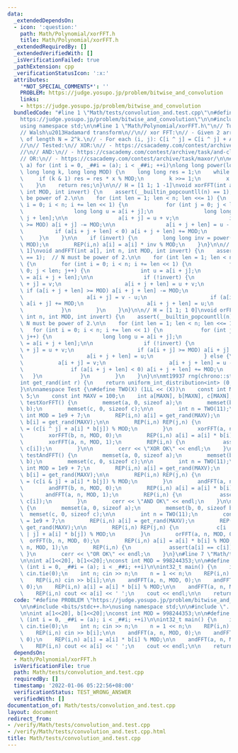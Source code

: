 ```yaml
---
data:
  _extendedDependsOn:
  - icon: ':question:'
    path: Math/Polynomial/xorFFT.h
    title: Math/Polynomial/xorFFT.h
  _extendedRequiredBy: []
  _extendedVerifiedWith: []
  _isVerificationFailed: true
  _pathExtension: cpp
  _verificationStatusIcon: ':x:'
  attributes:
    '*NOT_SPECIAL_COMMENTS*': ''
    PROBLEM: https://judge.yosupo.jp/problem/bitwise_and_convolution
    links:
    - https://judge.yosupo.jp/problem/bitwise_and_convolution
  bundledCode: "#line 1 \"Math/tests/convolution_and.test.cpp\"\n#define PROBLEM \"\
    https://judge.yosupo.jp/problem/bitwise_and_convolution\"\n\n#include <bits/stdc++.h>\n\
    using namespace std;\n\n#line 1 \"Math/Polynomial/xorFFT.h\"\n// Tutorial: https://csacademy.com/blog/fast-fourier-transform-and-variations-of-it\n\
    // Walsh\u2013Hadamard transform\n//\n// xor FFT:\n// - Given 2 arrays A and B\
    \ of length N = 2^k.\n// - For each (i, j): C[i ^ j] = C[i ^ j] + A[i] * B[j]\n\
    //\n// Tested:\n// XOR:\n// - https://csacademy.com/contest/archive/task/random_nim_generator/\n\
    //\n// AND:\n// - https://csacademy.com/contest/archive/task/and-closure\n//\n\
    // OR:\n// - https://csacademy.com/contest/archive/task/maxor/\n\n#define REP(i,\
    \ a) for (int i = 0, _##i = (a); i < _##i; ++i)\nlong long power(long long x,\
    \ long long k, long long MOD) {\n    long long res = 1;\n    while (k) {\n   \
    \     if (k & 1) res = res * x % MOD;\n        k >>= 1;\n        x = x * x % MOD;\n\
    \    }\n    return res;\n}\n\n// H = [1 1; 1 -1]\nvoid xorFFT(int a[], int n,\
    \ int MOD, int invert) {\n    assert(__builtin_popcountll(n) == 1);  // N must\
    \ be power of 2.\n\n    for (int len = 1; len < n; len <<= 1) {\n        for (int\
    \ i = 0; i < n; i += len << 1) {\n            for (int j = 0; j < len; j++) {\n\
    \                long long u = a[i + j];\n                long long v = a[i +\
    \ j + len];\n\n                a[i + j] = u + v;\n                if (a[i + j]\
    \ >= MOD) a[i + j] -= MOD;\n\n                a[i + j + len] = u - v;\n      \
    \          if (a[i + j + len] < 0) a[i + j + len] += MOD;\n            }\n   \
    \     }\n    }\n\n    if (invert) {\n        long long inv = power(n, MOD - 2,\
    \ MOD);\n        REP(i,n) a[i] = a[i] * inv % MOD;\n    }\n}\n\n// H = [0 1; 1\
    \ 1]\nvoid andFFT(int a[], int n, int MOD, int invert) {\n    assert(__builtin_popcountll(n)\
    \ == 1);  // N must be power of 2.\n\n    for (int len = 1; len < n; len <<= 1)\
    \ {\n        for (int i = 0; i < n; i += len << 1) {\n            for (int j =\
    \ 0; j < len; j++) {\n                int u = a[i + j];\n                int v\
    \ = a[i + j + len];\n\n                if (!invert) {\n                    a[i\
    \ + j] = v;\n                    a[i + j + len] = u + v;\n                   \
    \ if (a[i + j + len] >= MOD) a[i + j + len] -= MOD;\n                } else {\n\
    \                    a[i + j] = v - u;\n                    if (a[i + j] < 0)\
    \ a[i + j] += MOD;\n                    a[i + j + len] = u;\n                }\n\
    \            }\n        }\n    }\n}\n\n// H = [1 1; 1 0]\nvoid orFFT(int a[],\
    \ int n, int MOD, int invert) {\n    assert(__builtin_popcountll(n) == 1);  //\
    \ N must be power of 2.\n\n    for (int len = 1; len < n; len <<= 1) {\n     \
    \   for (int i = 0; i < n; i += len << 1) {\n            for (int j = 0; j < len;\
    \ j++) {\n                long long u = a[i + j];\n                long long v\
    \ = a[i + j + len];\n\n                if (!invert) {\n                    a[i\
    \ + j] = u + v;\n                    if (a[i + j] >= MOD) a[i + j] -= MOD;\n\n\
    \                    a[i + j + len] = u;\n                } else {\n         \
    \           a[i + j] = v;\n                    a[i + j + len] = u - v;\n     \
    \               if (a[i + j + len] < 0) a[i + j + len] += MOD;\n             \
    \   }\n            }\n        }\n    }\n}\n\nmt19937 rng(chrono::steady_clock::now().time_since_epoch().count());\n\
    int get_rand(int r) {\n    return uniform_int_distribution<int> (0, r-1)(rng);\n\
    }\n\nnamespace Test {\n#define TWO(X) (1LL << (X))\n    const int MAXN = 1e5 +\
    \ 5;\n    const int MAXV = 100;\n    int a[MAXN], b[MAXN], c[MAXN];\n    void\
    \ testXorFFT() {\n        memset(a, 0, sizeof a);\n        memset(b, 0, sizeof\
    \ b);\n        memset(c, 0, sizeof c);\n\n        int n = TWO(11);\n        const\
    \ int MOD = 1e9 + 7;\n        REP(i,n) a[i] = get_rand(MAXV);\n        REP(i,n)\
    \ b[i] = get_rand(MAXV);\n\n        REP(i,n) REP(j,n) {\n            c[i ^ j]\
    \ = (c[i ^ j] + a[i] * b[j]) % MOD;\n        }\n        xorFFT(a, n, MOD, 0);\n\
    \        xorFFT(b, n, MOD, 0);\n        REP(i,n) a[i] = a[i] * b[i] % MOD;\n\n\
    \        xorFFT(a, n, MOD, 1);\n        REP(i,n) {\n            assert(a[i] ==\
    \ c[i]);\n        }\n\n        cerr << \"XOR OK\" << endl;\n    }\n\n    void\
    \ testAndFFT() {\n        memset(a, 0, sizeof a);\n        memset(b, 0, sizeof\
    \ b);\n        memset(c, 0, sizeof c);\n\n        int n = TWO(11);\n        const\
    \ int MOD = 1e9 + 7;\n        REP(i,n) a[i] = get_rand(MAXV);\n        REP(i,n)\
    \ b[i] = get_rand(MAXV);\n\n        REP(i,n) REP(j,n) {\n            c[i & j]\
    \ = (c[i & j] + a[i] * b[j]) % MOD;\n        }\n        andFFT(a, n, MOD, 0);\n\
    \        andFFT(b, n, MOD, 0);\n        REP(i,n) a[i] = a[i] * b[i] % MOD;\n \
    \       andFFT(a, n, MOD, 1);\n        REP(i,n) {\n            assert(a[i] ==\
    \ c[i]);\n        }\n        cerr << \"AND OK\" << endl;\n    }\n\n    void testOrFFT()\
    \ {\n        memset(a, 0, sizeof a);\n        memset(b, 0, sizeof b);\n      \
    \  memset(c, 0, sizeof c);\n\n        int n = TWO(11);\n        const int MOD\
    \ = 1e9 + 7;\n        REP(i,n) a[i] = get_rand(MAXV);\n        REP(i,n) b[i] =\
    \ get_rand(MAXV);\n\n        REP(i,n) REP(j,n) {\n            c[i | j] = (c[i\
    \ | j] + a[i] * b[j]) % MOD;\n        }\n        orFFT(a, n, MOD, 0);\n      \
    \  orFFT(b, n, MOD, 0);\n        REP(i,n) a[i] = a[i] * b[i] % MOD;\n        orFFT(a,\
    \ n, MOD, 1);\n        REP(i,n) {\n            assert(a[i] == c[i]);\n       \
    \ }\n        cerr << \"OR OK\" << endl;\n    }\n}\n#line 7 \"Math/tests/convolution_and.test.cpp\"\
    \n\nint a[1<<20], b[1<<20];\nconst int MOD = 998244353;\n\n#define REP(i, a) for\
    \ (int i = 0, _##i = (a); i < _##i; ++i)\n\nint32_t main() {\n    ios::sync_with_stdio(0);\
    \ cin.tie(0);\n    int n; cin >> n;\n    n = 1 << n;\n    REP(i,n) cin >> a[i];\n\
    \    REP(i,n) cin >> b[i];\n\n    andFFT(a, n, MOD, 0);\n    andFFT(b, n, MOD,\
    \ 0);\n    REP(i,n) a[i] = a[i] * b[i] % MOD;\n\n    andFFT(a, n, MOD, 1);\n\n\
    \    REP(i,n) cout << a[i] << ' ';\n    cout << endl;\n\n    return 0;\n}\n"
  code: "#define PROBLEM \"https://judge.yosupo.jp/problem/bitwise_and_convolution\"\
    \n\n#include <bits/stdc++.h>\nusing namespace std;\n\n#include \"../Polynomial/xorFFT.h\"\
    \n\nint a[1<<20], b[1<<20];\nconst int MOD = 998244353;\n\n#define REP(i, a) for\
    \ (int i = 0, _##i = (a); i < _##i; ++i)\n\nint32_t main() {\n    ios::sync_with_stdio(0);\
    \ cin.tie(0);\n    int n; cin >> n;\n    n = 1 << n;\n    REP(i,n) cin >> a[i];\n\
    \    REP(i,n) cin >> b[i];\n\n    andFFT(a, n, MOD, 0);\n    andFFT(b, n, MOD,\
    \ 0);\n    REP(i,n) a[i] = a[i] * b[i] % MOD;\n\n    andFFT(a, n, MOD, 1);\n\n\
    \    REP(i,n) cout << a[i] << ' ';\n    cout << endl;\n\n    return 0;\n}\n"
  dependsOn:
  - Math/Polynomial/xorFFT.h
  isVerificationFile: true
  path: Math/tests/convolution_and.test.cpp
  requiredBy: []
  timestamp: '2022-01-06 05:22:56+08:00'
  verificationStatus: TEST_WRONG_ANSWER
  verifiedWith: []
documentation_of: Math/tests/convolution_and.test.cpp
layout: document
redirect_from:
- /verify/Math/tests/convolution_and.test.cpp
- /verify/Math/tests/convolution_and.test.cpp.html
title: Math/tests/convolution_and.test.cpp
---
```

